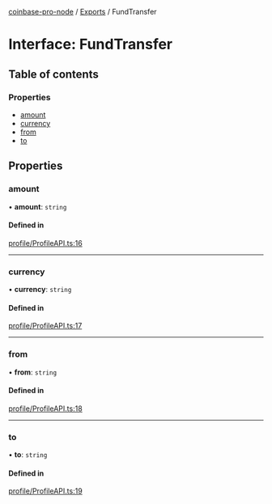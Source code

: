 [coinbase-pro-node](../README.md) / [Exports](../modules.md) / FundTransfer

# Interface: FundTransfer

## Table of contents

### Properties

- [amount](FundTransfer.md#amount)
- [currency](FundTransfer.md#currency)
- [from](FundTransfer.md#from)
- [to](FundTransfer.md#to)

## Properties

### amount

• **amount**: `string`

#### Defined in

[profile/ProfileAPI.ts:16](https://github.com/bennycode/coinbase-pro-node/blob/9734468/src/profile/ProfileAPI.ts#L16)

___

### currency

• **currency**: `string`

#### Defined in

[profile/ProfileAPI.ts:17](https://github.com/bennycode/coinbase-pro-node/blob/9734468/src/profile/ProfileAPI.ts#L17)

___

### from

• **from**: `string`

#### Defined in

[profile/ProfileAPI.ts:18](https://github.com/bennycode/coinbase-pro-node/blob/9734468/src/profile/ProfileAPI.ts#L18)

___

### to

• **to**: `string`

#### Defined in

[profile/ProfileAPI.ts:19](https://github.com/bennycode/coinbase-pro-node/blob/9734468/src/profile/ProfileAPI.ts#L19)
